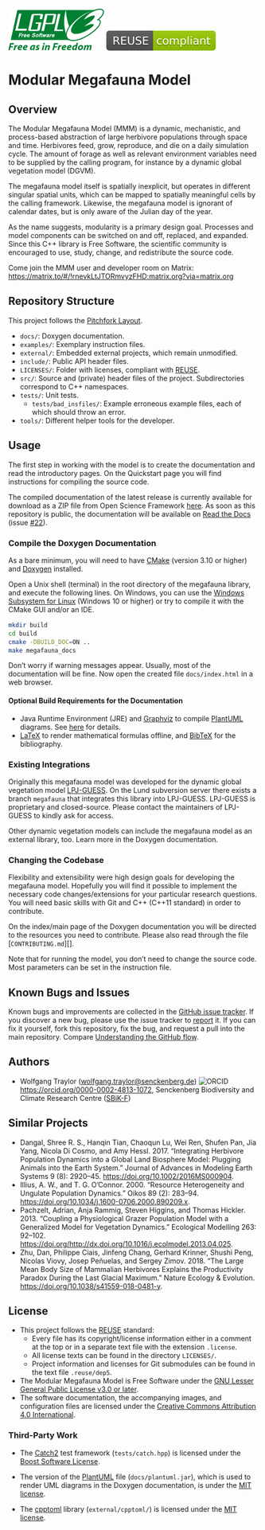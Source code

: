 <!--
SPDX-FileCopyrightText: 2020 Wolfgang Traylor <wolfgang.traylor@senckenberg.de>

SPDX-License-Identifier: CC-BY-4.0
-->

[![LGPL logo](docs/images/lgpl.svg)](https://choosealicense.com/licenses/lgpl-3.0/)
[![REUSE-compliant](docs/images/reuse-compliant.svg)][REUSE]

[REUSE]: https://reuse.software

Modular Megafauna Model
=======================

Overview
--------

The Modular Megafauna Model (MMM) is a dynamic, mechanistic, and process-based abstraction of large herbivore populations through space and time.
Herbivores feed, grow, reproduce, and die on a daily simulation cycle.
The amount of forage as well as relevant environment variables need to be supplied by the calling program, for instance by a dynamic global vegetation model (DGVM).

The megafauna model itself is spatially inexplicit, but operates in different singular spatial units, which can be mapped to spatially meaningful cells by the calling framework.
Likewise, the megafauna model is ignorant of calendar dates, but is only aware of the Julian day of the year.

As the name suggests, modularity is a primary design goal.
Processes and model components can be switched on and off, replaced, and expanded.
Since this C++ library is Free Software, the scientific community is encouraged to use, study, change, and redistribute the source code.

Come join the MMM user and developer room on Matrix: <https://matrix.to/#/!rnevkLtJTORmvyzFHD:matrix.org?via=matrix.org>

Repository Structure
--------------------

This project follows the [Pitchfork Layout](https://github.com/vector-of-bool/pitchfork).

- `docs/`: Doxygen documentation.
- `examples/`: Exemplary instruction files.
- `external/`: Embedded external projects, which remain unmodified.
- `include/`: Public API header files.
- `LICENSES/`: Folder with licenses, compliant with [REUSE][].
- `src/`: Source and (private) header files of the project. Subdirectories correspond to C++ namespaces.
- `tests/`: Unit tests.
    - `tests/bad_insfiles/`: Example erroneous example files, each of which should throw an error.
- `tools/`: Different helper tools for the developer.

Usage
-----

The first step in working with the model is to create the documentation and read the introductory pages.
On the Quickstart page you will find instructions for compiling the source code.

The compiled documentation of the latest release is currently available for download as a ZIP file from Open Science Framework [here](https://osf.io/jzn5a/download).
As soon as this repository is public, the documentation will be available on [Read the Docs](http://readthedocs.io/) (issue [#22](https://github.com/wtraylor/modular_megafauna_model/issues/22)).

### Compile the Doxygen Documentation

As a bare minimum, you will need to have [CMake](https://cmake.org) (version 3.10 or higher) and [Doxygen](https://www.doxygen.nl) installed.

Open a Unix shell (terminal) in the root directory of the megafauna library, and execute the following lines.
On Windows, you can use the [Windows Subsystem for Linux]() <!--TODO-->(Windows 10 or higher) or try to compile it with the CMake GUI and/or an IDE.

```bash
mkdir build
cd build
cmake -DBUILD_DOC=ON ..
make megafauna_docs
```

Don’t worry if warning messages appear. Usually, most of the documentation
will be fine.
Now open the created file `docs/index.html` in a web browser.

#### Optional Build Requirements for the Documentation
- Java Runtime Environment (JRE) and [Graphviz](www.graphviz.org) to compile [PlantUML](http://plantuml.com) diagrams. See [here](http://plantuml.com/graphviz-dot) for details.
- [LaTeX](www.latex-project.org) to render mathematical formulas offline, and [BibTeX](www.bibtex.org) for the bibliography.

### Existing Integrations

Originally this megafauna model was developed for the dynamic global vegetation model [LPJ-GUESS](http://iis4.nateko.lu.se/lpj-guess/).
On the Lund subversion server there exists a branch `megafauna` that integrates this library into LPJ-GUESS.
LPJ-GUESS is proprietary and closed-source.
Please contact the maintainers of LPJ-GUESS to kindly ask for access.

Other dynamic vegetation models can include the megafauna model as an external library, too.
Learn more in the Doxygen documentation.

### Changing the Codebase

Flexibility and extensibility were high design goals for developing the megafauna model.
Hopefully you will find it possible to implement the necessary code changes/extensions for your particular research questions.
You will need basic skills with Git and C++ (C++11 standard) in order to contribute.

On the index/main page of the Doxygen documentation you will be directed to the resources you need to contribute.
Please also read through the file [`CONTRIBUTING.md`][].

Note that for running the model, you don’t need to change the source code.
Most parameters can be set in the instruction file.

Known Bugs and Issues
---------------------

Known bugs and improvements are collected in the [GitHub issue tracker](https://github.com/wtraylor/modular_megafauna_model/issues/).
If you discover a new bug, please use the issue tracker to [report](https://github.com/wtraylor/modular_megafauna_model/issues/new) it.
If you can fix it yourself, fork this repository, fix the bug, and request a pull into the main repository.
Compare [Understanding the GitHub flow](https://guides.github.com/introduction/flow/).

Authors
-------

- Wolfgang Traylor (wolfgang.traylor@senckenberg.de) ![ORCID][orcid-logo] <https://orcid.org/0000-0002-4813-1072>, Senckenberg Biodiversity and Climate Research Centre ([SBiK-F][])

[orcid-logo]: <https://info.orcid.org/wp-content/uploads/2020/12/ORCIDiD_icon16x16.png>
[SBiK-F]: <https://www.senckenberg.de/en/institutes/sbik-f/>

Similar Projects
----------------

- Dangal, Shree R. S., Hanqin Tian, Chaoqun Lu, Wei Ren, Shufen Pan, Jia Yang, Nicola Di Cosmo, and Amy Hessl. 2017. “Integrating Herbivore Population Dynamics into a Global Land Biosphere Model: Plugging Animals into the Earth System.” Journal of Advances in Modeling Earth Systems 9 (8): 2920–45. <https://doi.org/10.1002/2016MS000904>.
- Illius, A. W., and T. G. O’Connor. 2000. “Resource Heterogeneity and Ungulate Population Dynamics.” Oikos 89 (2): 283–94. <https://doi.org/10.1034/j.1600-0706.2000.890209.x>.
- Pachzelt, Adrian, Anja Rammig, Steven Higgins, and Thomas Hickler. 2013. “Coupling a Physiological Grazer Population Model with a Generalized Model for Vegetation Dynamics.” Ecological Modelling 263: 92–102. <https://doi.org/http://dx.doi.org/10.1016/j.ecolmodel.2013.04.025>.
- Zhu, Dan, Philippe Ciais, Jinfeng Chang, Gerhard Krinner, Shushi Peng, Nicolas Viovy, Josep Peñuelas, and Sergey Zimov. 2018. “The Large Mean Body Size of Mammalian Herbivores Explains the Productivity Paradox During the Last Glacial Maximum.” Nature Ecology & Evolution. <https://doi.org/10.1038/s41559-018-0481-y>.

License
-------

- This project follows the [REUSE][] standard:
    - Every file has its copyright/license information either in a comment at the top or in a separate text file with the extension `.license`.
    - All license texts can be found in the directory `LICENSES/`.
    - Project information and licenses for Git submodules can be found in the text file `.reuse/dep5`.
- The Modular Megafauna Model is Free Software under the [GNU Lesser General Public License v3.0 or later][lgpl].
- The software documentation, the accompanying images, and configuration files are licensed under the [Creative Commons Attribution 4.0 International][cc-by-4.0].

[cc-by-4.0]: https://creativecommons.org/licenses/by/4.0
[lgpl]: https://www.gnu.org/licenses/lgpl-3.0-standalone.html

### Third-Party Work

- The [Catch2](https://github.com/catchorg/Catch2) test framework (`tests/catch.hpp`) is licensed under the [Boost Software License](http://www.boost.org/LICENSE_1_0.txt).

- The version of the [PlantUML](http://plantuml.com) file (`docs/plantuml.jar`), which is used to render UML diagrams in the Doxygen documentation, is under the [MIT license](http://opensource.org/licenses/MIT).

- The [cpptoml](https://github.com/skystrife/cpptoml) library (`external/cpptoml/`) is licensed under the [MIT license](http://opensource.org/licenses/MIT).
